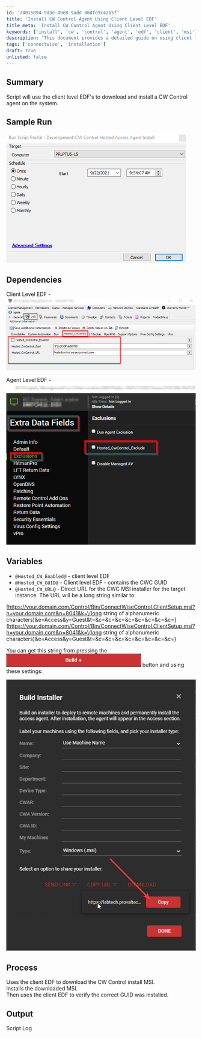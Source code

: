 ```yaml
---
id: '74015094-9d3e-49e8-9add-06dfe9c42b5f'
title: 'Install CW Control Agent Using Client Level EDF'
title_meta: 'Install CW Control Agent Using Client Level EDF'
keywords: ['install', 'cw', 'control', 'agent', 'edf', 'client', 'msi']
description: 'This document provides a detailed guide on using client level EDFs to download and install a ConnectWise Control agent on a system. It includes sample runs, dependencies, variables, and the process involved in the installation along with logging output.'
tags: ['connectwise', 'installation']
draft: true
unlisted: false
---
```

## Summary

Script will use the client level EDF's to download and install a CW Control agent on the system.

## Sample Run

![Sample Run](../../static/img/CW-Control-Hosted-Access-Agent-Install/image_1.png)

## Dependencies

Client Level EDF -  
![Client Level EDF](../../static/img/CW-Control-Hosted-Access-Agent-Install/image_2.png)

Agent Level EDF -  
![Agent Level EDF](../../static/img/CW-Control-Hosted-Access-Agent-Install/image_3.png)

## Variables

- `@Hosted_CW_Enabled@` - client level EDF
- `@Hosted_CW_GUID@` - Client level EDF - contains the CWC GUID
- `@Hosted_CW_URL@` - Direct URL for the CWC MSI installer for the target instance. The URL will be a long string similar to:

[https://your.domain.com/Control/Bin/ConnectWiseControl.ClientSetup.msi?h=your.domain.com&p=8041&k=\(long string of alphanumeric characters)&e=Access&y=Guest&t=&c=&c=&c=&c=&c=&c=&c=&c=](https://your.domain.com/Control/Bin/ConnectWiseControl.ClientSetup.msi?h=your.domain.com&p=8041&k=\(long string of alphanumeric characters)&e=Access&y=Guest&t=&c=&c=&c=&c=&c=&c=&c=&c=)

You can get this string from pressing the ![button](../../static/img/CW-Control-Hosted-Access-Agent-Install/image_4.png) button and using these settings:

![Settings](../../static/img/CW-Control-Hosted-Access-Agent-Install/image_5.png)

## Process

Uses the client EDF to download the CW Control install MSI.  
Installs the downloaded MSI.  
Then uses the client EDF to verify the correct GUID was installed.

## Output

Script Log













